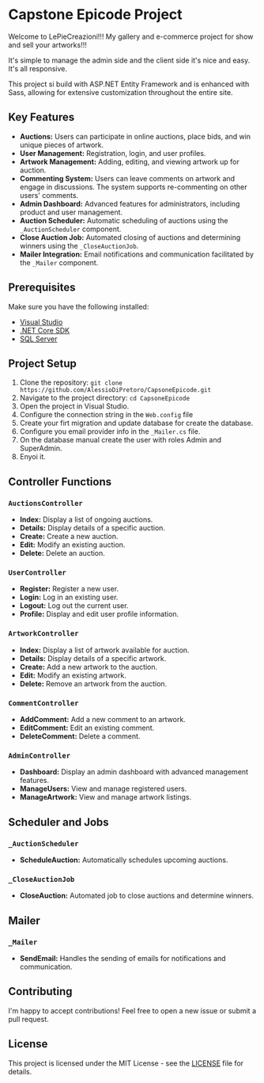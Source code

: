 # Capstone Epicode Project

Welcome to LePieCreazioni!!! 
My gallery and e-commerce project for show and sell your artworks!!!

It's simple to manage the admin side and the client side it's nice and easy.
It's all responsive.

This project si build with ASP.NET Entity Framework and is enhanced with Sass, allowing for extensive customization throughout the entire site.


## Key Features

- **Auctions:** Users can participate in online auctions, place bids, and win unique pieces of artwork.
- **User Management:** Registration, login, and user profiles.
- **Artwork Management:** Adding, editing, and viewing artwork up for auction.
- **Commenting System:** Users can leave comments on artwork and engage in discussions. The system supports re-commenting on other users' comments.
- **Admin Dashboard:** Advanced features for administrators, including product and user management.
- **Auction Scheduler:** Automatic scheduling of auctions using the `_AuctionScheduler` component.
- **Close Auction Job:** Automated closing of auctions and determining winners using the `_CloseAuctionJob`.
- **Mailer Integration:** Email notifications and communication facilitated by the `_Mailer` component.

## Prerequisites

Make sure you have the following installed:

- [Visual Studio](https://visualstudio.microsoft.com/)
- [.NET Core SDK](https://dotnet.microsoft.com/download)
- [SQL Server](https://www.microsoft.com/sql-server/)

## Project Setup

1. Clone the repository: `git clone https://github.com/AlessioDiPretoro/CapsoneEpicode.git`
2. Navigate to the project directory: `cd CapsoneEpicode`
3. Open the project in Visual Studio.
4. Configure the connection string in the `Web.config` file 
5. Create your firt migration and update database for create the database.
6. Configure you email provider info in the `_Mailer.cs` file.
7. On the database manual create the user with roles Admin and SuperAdmin.
8. Enyoi it. 


## Controller Functions

### `AuctionsController`

- **Index:** Display a list of ongoing auctions.
- **Details:** Display details of a specific auction.
- **Create:** Create a new auction.
- **Edit:** Modify an existing auction.
- **Delete:** Delete an auction.

### `UserController`

- **Register:** Register a new user.
- **Login:** Log in an existing user.
- **Logout:** Log out the current user.
- **Profile:** Display and edit user profile information.

### `ArtworkController`

- **Index:** Display a list of artwork available for auction.
- **Details:** Display details of a specific artwork.
- **Create:** Add a new artwork to the auction.
- **Edit:** Modify an existing artwork.
- **Delete:** Remove an artwork from the auction.

### `CommentController`

- **AddComment:** Add a new comment to an artwork.
- **EditComment:** Edit an existing comment.
- **DeleteComment:** Delete a comment.

### `AdminController`

- **Dashboard:** Display an admin dashboard with advanced management features.
- **ManageUsers:** View and manage registered users.
- **ManageArtwork:** View and manage artwork listings.

## Scheduler and Jobs

### `_AuctionScheduler`

- **ScheduleAuction:** Automatically schedules upcoming auctions.

### `_CloseAuctionJob`

- **CloseAuction:** Automated job to close auctions and determine winners.

## Mailer

### `_Mailer`

- **SendEmail:** Handles the sending of emails for notifications and communication.

## Contributing

I'm happy to accept contributions! Feel free to open a new issue or submit a pull request.

## License

This project is licensed under the MIT License - see the [LICENSE](LICENSE) file for details.